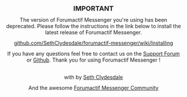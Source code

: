 <div style="padding:12px;font-size:14px;text-align:center;">
  <div style="font-size:18px;text-transform:uppercase;font-weight:bold;">Important</div>
  
  <div style="margin:12px 0;">The version of Forumactif Messenger you're using has been deprecated. Please follow the instructions in the link below to install the latest release of Forumactif Messenger.</div>
  
  <div style="margin:12px 0;">
    <a href="https://github.com/SethClydesdale/forumactif-messenger/wiki/Installing">github.com/SethClydesdale/forumactif-messenger/wiki/Installing</a>
  </div>
  
  <div style="margin:12px 0;">If you have any questions feel free to contact us on the <a href="http://help.forumotion.com/t152951-forumactif-messenger-instant-message-application-for-forumotion#1047237">Support Forum</a> or <a href="https://github.com/SethClydesdale/forumactif-messenger/issues/new">Github</a>. Thank you for using Forumactif Messenger !</div>
  
  <div style="margin-top:30px;">
    <div style="margin:12px 0;"><i class="fa fa-code"></i> with <i class="fa fa-heart"></i> by <a href="https://github.com/SethClydesdale">Seth Clydesdale</a></div>
    <div style="margin:12px 0;">And the awesome <a href="https://github.com/SethClydesdale/forumactif-messenger/graphs/contributors">Forumactif Messenger Community</a></div>
  </div>
</div>

<!-- OLD LAYOUT, This is hidden to prevent errors when updating from v0.5.0 and lower -->
<div style="display:none;" class="FAM-content-block">
  <div id="FAM-service-title" class="FAM-title FAM-center"><a href="https://github.com/SethClydesdale/forumactif-messenger"><i class="fa fa-comments"></i> <b>Forum</b>actif <b>Messenger</b></a></div>

  <div id="FAM-version-data" class="FAM-center">
    <div id="FAM-version-current" class="FAM-row FAM-center FAM-connected-buttons">
      <span id="FAM-version">{CLIENT_VERSION}</span>
      <span id="FAM-version-notes"><a href="https://github.com/SethClydesdale/forumactif-messenger/releases">Releases</a></span>
    </div>

    <div id="FAM-version-card" class="FAM-row">
      <div id="FAM-version-status-icon"><i class="fa fa-circle-o-notch fa-spin fa-2x fa-fw"></i></div>
      <div id="FAM-version-info">
        <div id="FAM-version-status"></div>
        <div id="FAM-version-latest">Latest Release <a id="FAM-version-github" href="https://github.com/SethClydesdale/forumactif-messenger/releases/tag/v0.7.0">v0.7.0</a> (Official Build)</div>
      </div>
    </div>
  </div>

  <div id="FAM-version-sync">
    <div class="FAM-row"><button id="FAM-update" class="FAM-button" onclick="FAM.update ? FAM.update() : FAM.page.about.update();"><i class="fa fa-refresh"></i> Sync</button></div>
    <div class="FAM-row"><textarea id="FAM-update-code" class="FAM-inputbox" onclick="this.select()" readonly></textarea></div>
    <div class="FAM-row FAM-center FAM-connected-buttons">
      <a href="https://github.com/SethClydesdale/forumactif-messenger/wiki/Updating"><i class="fa fa-question"></i> How to Update</a>
      <a href="https://github.com/SethClydesdale/forumactif-messenger/wiki/Reporting-Bugs"><i class="fa fa-bug"></i> Report Bug</a>
    </div>
  </div>

  <div id="FAM-creator-info">
    <div class="FAM-row"><i class="fa fa-code"></i> with <i class="fa fa-heart"></i> by <a href="https://github.com/SethClydesdale">Seth Clydesdale</a></div>
    <div class="FAM-row">And the awesome <a href="https://github.com/SethClydesdale/forumactif-messenger/graphs/contributors">Forumactif Community</a></div>
  </div>
</div>